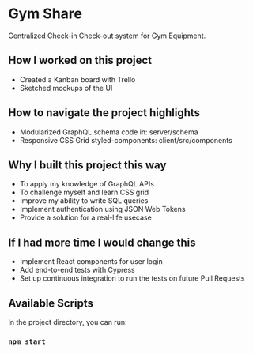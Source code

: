 # Gym Share

Centralized Check-in Check-out system for Gym Equipment.

## How I worked on this project

- Created a Kanban board with Trello
- Sketched mockups of the UI

## How to navigate the project highlights

- Modularized GraphQL schema code in: server/schema
- Responsive CSS Grid styled-components: client/src/components

## Why I built this project this way

- To apply my knowledge of GraphQL APIs
- To challenge myself and learn CSS grid
- Improve my ability to write SQL queries
- Implement authentication using JSON Web Tokens
- Provide a solution for a real-life usecase

## If I had more time I would change this

- Implement React components for user login
- Add end-to-end tests with Cypress
- Set up continuous integration to run the tests on future Pull Requests

## Available Scripts

In the project directory, you can run:

### `npm start`
